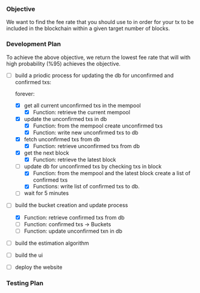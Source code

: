 ### Objective

We want to find the fee rate that you should use to in order for your tx to be included in the blockchain within a given target number of blocks.

### Development Plan

To achieve the above objective, we return the lowest fee rate that will with high probability (%95) achieves the objective.

- [ ] build a priodic process for updating the db for unconfirmed and confirmed txs:
  
  forever:
  - [x] get all current unconfirmed txs in the mempool
    - [x] Function: retrieve the current mempool     
  - [x] update the unconfirmed txs in db
    - [x] Function: from the mempool create unconfirmed txs
    - [x] Function: write new unconfirmed txs to db
  - [x] fetch unconfirmed txs from db
    - [x] Function: retrieve unconfirmed txs from db
  - [x] get the next block
    - [x] Function: retrieve the latest block 
  - [ ] update db for unconfirmed txs by checking txs in block
    - [x] Function: from the mempool and the latest block create a list of confirmed txs 
    - [x] Functions: write list of confirmed txs to db. 
  - [ ] wait for 5 minutes

- [ ] build the bucket creation and update process

  - [x] Function: retrieve confirmed txs from db 
  - [ ] Function: confirmed txs -> Buckets
  - [ ] Function: update unconfirmed txn in db

- [ ] build the estimation algorithm

- [ ] build the ui

- [ ] deploy the website



### Testing Plan
